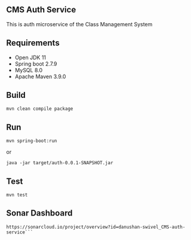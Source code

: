## CMS Auth Service
This is auth microservice of the Class Management System

## Requirements
* Open JDK 11
* Spring boot 2.7.9
* MySQL 8.0
* Apache Maven 3.9.0



## Build

```
mvn clean compile package
```

## Run

```
mvn spring-boot:run
```

or

```
java -jar target/auth-0.0.1-SNAPSHOT.jar
```

## Test

```
mvn test
```

## Sonar Dashboard
```
https://sonarcloud.io/project/overview?id=danushan-swivel_CMS-auth-service```
